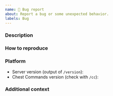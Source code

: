 ```yaml
---
name: 🐞 Bug report
about: Report a bug or some unexpected behavior.
labels: Bug
---
```

<!--

⚠️ READ BELOW BEFOR SUBMITTING ⚠️

Before opening a bug report:
 * Read the FAQ: https://filoghost.me/docs/chest-commands/faq
 * Try the latest development build: https://ci.codemc.io/job/filoghost/job/ChestCommands
 * Make sure the bug hasn't already been reported (you can add comments to the existing issue)

Don't paste long text files in the description, upload them as attachments or on Pastebin.

You MUST fill out the template below, without modifying or deleting the existing text, otherwise the issue will be automatically closed.

-->

### Description
<!-- Write a clear and concise description of the bug -->


### How to reproduce
<!-- A list of steps to reproduce the bug -->


### Platform
<!-- Fill in the list below -->
- Server version (output of `/version`): 
- Chest Commands version (check with `/cc`): 


### Additional context
<!-- Screenshots, errors, configurations (if relevant) -->
